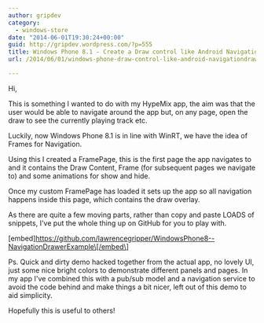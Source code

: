 ```yaml
---
author: gripdev
category:
  - windows-store
date: "2014-06-01T19:30:24+00:00"
guid: http://gripdev.wordpress.com/?p=555
title: Windows Phone 8.1 - Create a Draw control like Android NavigationDraw
url: /2014/06/01/windows-phone-draw-control-like-android-navigationdraw/

---
```

Hi,

This is something I wanted to do with my HypeMix app, the aim was that the user would be able to navigate around the app but, on any page, open the draw to see the currently playing track etc.

Luckily, now Windows Phone 8.1 is in line with WinRT, we have the idea of Frames for Navigation.

Using this I created a FramePage, this is the first page the app navigates to and it contains the Draw Content, Frame (for subsequent pages we navigate to) and some animations for show and hide.

Once my custom FramePage has loaded it sets up the app so all navigation happens inside this page, which contains the draw overlay.

As there are quite a few moving parts, rather than copy and paste LOADS of snippets, I've put the whole thing up on GitHub for you to play with.

\[embed\]https://github.com/lawrencegripper/WindowsPhone8--NavigationDrawerExample\[/embed\]

Ps. Quick and dirty demo hacked together from the actual app, no lovely UI, just some nice bright colors to demonstrate different panels and pages. In my app I've combined this with a pub/sub model and a navigation service to avoid the code behind and make things a bit nicer, left out of this demo to aid simplicity.

Hopefully this is useful to others!
